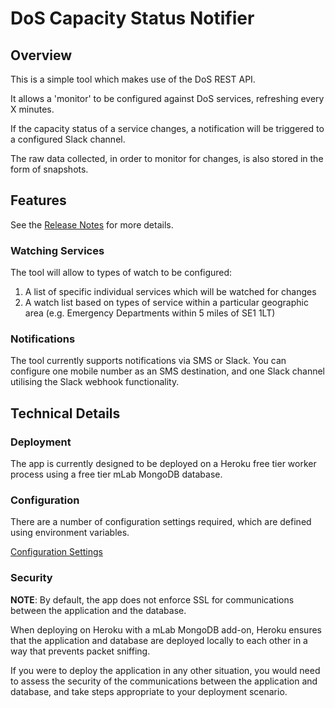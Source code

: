 # DoS Capacity Status Notifier

## Overview
This is a simple tool which makes use of the DoS REST API.

It allows a 'monitor' to be configured against DoS services, refreshing every X minutes.

If the capacity status of a service changes, a notification will be triggered to a configured Slack channel.

The raw data collected, in order to monitor for changes, is also stored in the form of snapshots.

## Features
See the [Release Notes](RELEASE.md) for more details.

### Watching Services
The tool will allow to types of watch to be configured:

1. A list of specific individual services which will be watched for changes
2. A watch list based on types of service within a particular geographic area (e.g. Emergency Departments within 5 miles of SE1 1LT)

### Notifications
The tool currently supports notifications via SMS or Slack. You can configure one mobile number as an SMS destination, 
and one Slack channel utilising the Slack webhook functionality.

## Technical Details

### Deployment
The app is currently designed to be deployed on a Heroku free tier worker process using a free tier mLab MongoDB database.

### Configuration
There are a number of configuration settings required, which are defined using environment variables.

[Configuration Settings](docs/configuration.md) 

### Security
**NOTE**: By default, the app does not enforce SSL for communications between the application and the database.

When deploying on Heroku with a mLab MongoDB add-on, Heroku ensures that the application and database are deployed 
locally to each other in a way that prevents packet sniffing.

If you were to deploy the application in any other situation, you would need to assess the security of the communications
between the application and database, and take steps appropriate to your deployment scenario.
